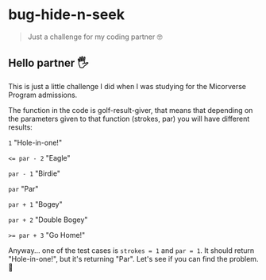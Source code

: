 # bug-hide-n-seek
> Just a challenge for my coding partner 🤓

## Hello partner 🖐

This is just a little challenge I did when I was studying for the Micorverse Program admissions.

The function in the code is golf-result-giver, that means that depending on the parameters given to that function (strokes, par) you will have different results:

`1`	"Hole-in-one!"

`<= par - 2`	"Eagle"

`par - 1`	"Birdie"

`par`	"Par"

`par + 1`	"Bogey"

`par + 2`	"Double Bogey"

`>= par + 3`	"Go Home!"

Anyway... one of the test cases is `strokes = 1` and `par = 1`. It should return "Hole-in-one!", but it's returning "Par". Let's see if you can find the problem. 🤞
